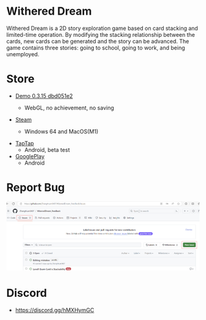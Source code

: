 # Withered Dream
Withered Dream is a 2D story exploration game based on card stacking and limited-time operation. By modifying the stacking relationship between the cards, new cards can be generated and the story can be advanced. The game contains three stories: going to school, going to work, and being unemployed.

# Store
- [Demo 0.3.15 dbd051e2](https://zhanghuan0407.github.io/WizenedDream_Feedback/WizenedDream/)
  - WebGL, no achievement, no saving

- [Steam](https://store.steampowered.com/app/2640600/_/)
  - Windows 64 and MacOS(M1)
<!-- - [Epic]() -->
- [TapTap]()
  - Android, beta test
- [GooglePlay]()
  - Android

# Report Bug
![ReportBug](ReportBug.png)

# Discord
- https://discord.gg/hMXHymGC